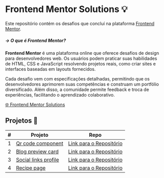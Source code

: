 # Frontend Mentor Solutions 💡

Este repositório contém os desafios que concluí na plataforma [Frontend Mentor](https://www.frontendmentor.io/challenges).

##### &rarr; O que é Frontend Mentor? 
**Frontend Mentor** é uma plataforma online que oferece desafios de design para desenvolvedores web. Os usuários podem praticar suas habilidades de HTML, CSS e JavaScript resolvendo projetos reais, como criar sites e interfaces baseadas em layouts fornecidos.

Cada desafio vem com especificações detalhadas, permitindo que os desenvolvedores aprimorem suas competências e construam um portfólio diversificado. Além disso, a comunidade permite feedback e troca de experiências, facilitando o aprendizado colaborativo.

[🌐 Frontend Mentor Solutions](https://perfidev.github.io/frontend-mentor/)

## Projetos 📝

|  #  | Projeto                                                                                 | Repo                                                                                                  |
| --- | --------------------------------------------------------------------------------------- | ----------------------------------------------------------------------------------------------------- |
|  1  | [Qr code component](https://perfidev.github.io/frontend-mentor/qr-code-component)       | [Link para o Repositório](https://github.com/perfidev/frontend-mentor/tree/main/qr-code-component)    |
|  2  | [Blog preview card](https://perfidev.github.io/frontend-mentor/blog-preview-card)       | [Link para o Repositório](https://github.com/perfidev/frontend-mentor/tree/main/blog-preview-card)    |
|  3  | [Social links profile](https://perfidev.github.io/frontend-mentor/social-links-profile) | [Link para o Repositório](https://github.com/perfidev/frontend-mentor/tree/main/social-links-profile) |
|  4  | [Recipe page](https://perfidev.github.io/frontend-mentor/recipe-page) | [Link para o Repositório](https://github.com/perfidev/frontend-mentor/tree/main/recipe-page) |